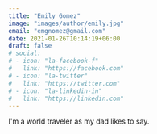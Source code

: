 ```yaml
---
title: "Emily Gomez"
image: "images/author/emily.jpg"
email: "emgnomez@gmail.com"
date: 2021-01-26T10:14:19+06:00
draft: false
# social:
# - icon: "la-facebook-f"
#   link: "https://facebook.com"
# - icon: "la-twitter"
#   link: "https://twitter.com"
# - icon: "la-linkedin-in"
#   link: "https://linkedin.com"
---
```


I'm a world traveler as my dad likes to say.